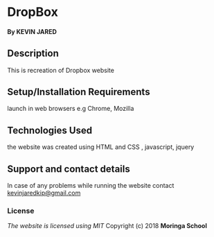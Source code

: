 # DropBox

#### By **KEVIN JARED**
## Description
This is recreation of Dropbox website
## Setup/Installation Requirements
launch in web browsers e.g Chrome, Mozilla
## Technologies Used
the website was created using HTML and CSS , javascript, jquery
## Support and contact details
In case of any problems while running the website contact kevinjaredkip@gmail.com  
### License
*The website is licensed using MIT*
Copyright (c) 2018 **Moringa School**
